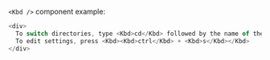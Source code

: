 `<Kbd />` component example:

```js
<div>
  To switch directories, type <Kbd>cd</Kbd> followed by the name of the directory.
  To edit settings, press <Kbd><Kbd>ctrl</Kbd> + <Kbd>s</Kbd></Kbd>
</div>
```
